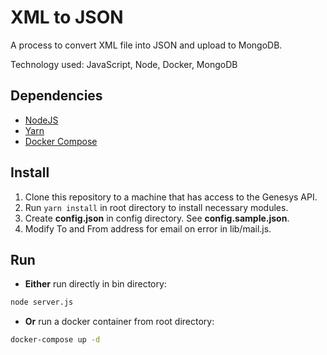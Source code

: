 # XML to JSON
A process to convert XML file into JSON and upload to MongoDB.

Technology used: JavaScript, Node, Docker, MongoDB

## Dependencies
* [NodeJS](https://nodejs.org/en/)
* [Yarn](https://classic.yarnpkg.com/en/docs/install/#windows-stable)
* [Docker Compose](https://docs.docker.com/compose/install/)

## Install
1. Clone this repository to a machine that has access to the Genesys API.
2. Run `yarn install` in root directory to install necessary modules.
3. Create **config.json** in config directory. See **config.sample.json**.
4. Modify To and From address for email on error in lib/mail.js.

## Run
* **Either** run directly in bin directory:
```bash
node server.js
```
* **Or** run a docker container from root directory:
```bash
docker-compose up -d
```

